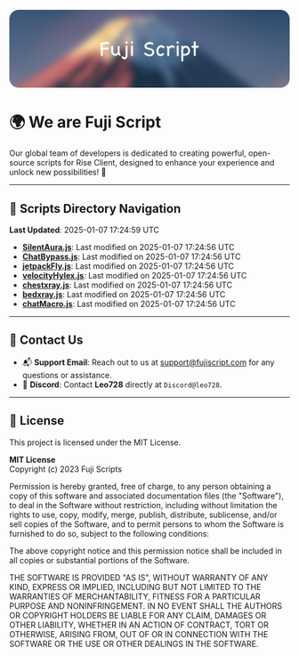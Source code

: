 ![Banner](.github/b.webp)

# 🌍 **We are Fuji Script**

Our global team of developers is dedicated to creating powerful, open-source scripts for Rise Client, designed to enhance your experience and unlock new possibilities! 🌟

---
<!-- SCRIPTS_NAVIGATION_START -->
## 📂 **Scripts Directory Navigation**

**Last Updated**: 2025-01-07 17:24:59 UTC

- **[SilentAura.js](scripts/SilentAura.js)**: Last modified on 2025-01-07 17:24:56 UTC
- **[ChatBypass.js](scripts/ChatBypass.js)**: Last modified on 2025-01-07 17:24:56 UTC
- **[jetpackFly.js](scripts/jetpackFly.js)**: Last modified on 2025-01-07 17:24:56 UTC
- **[velocityHylex.js](scripts/velocityHylex.js)**: Last modified on 2025-01-07 17:24:56 UTC
- **[chestxray.js](scripts/chestxray.js)**: Last modified on 2025-01-07 17:24:56 UTC
- **[bedxray.js](scripts/bedxray.js)**: Last modified on 2025-01-07 17:24:56 UTC
- **[chatMacro.js](scripts/chatMacro.js)**: Last modified on 2025-01-07 17:24:56 UTC

<!-- SCRIPTS_NAVIGATION_END -->

---

## 💬 **Contact Us**  
- 📬 **Support Email**: Reach out to us at [support@fujiscript.com](mailto:support@fujiscript.com) for any questions or assistance.  
- 💬 **Discord**: Contact **Leo728** directly at `Discord@leo728`.

---

## 📜 **License**

This project is licensed under the MIT License.  

**MIT License**  
Copyright (c) 2023 Fuji Scripts  

Permission is hereby granted, free of charge, to any person obtaining a copy of this software and associated documentation files (the "Software"), to deal in the Software without restriction, including without limitation the rights to use, copy, modify, merge, publish, distribute, sublicense, and/or sell copies of the Software, and to permit persons to whom the Software is furnished to do so, subject to the following conditions:  

The above copyright notice and this permission notice shall be included in all copies or substantial portions of the Software.  

THE SOFTWARE IS PROVIDED "AS IS", WITHOUT WARRANTY OF ANY KIND, EXPRESS OR IMPLIED, INCLUDING BUT NOT LIMITED TO THE WARRANTIES OF MERCHANTABILITY, FITNESS FOR A PARTICULAR PURPOSE AND NONINFRINGEMENT. IN NO EVENT SHALL THE AUTHORS OR COPYRIGHT HOLDERS BE LIABLE FOR ANY CLAIM, DAMAGES OR OTHER LIABILITY, WHETHER IN AN ACTION OF CONTRACT, TORT OR OTHERWISE, ARISING FROM, OUT OF OR IN CONNECTION WITH THE SOFTWARE OR THE USE OR OTHER DEALINGS IN THE SOFTWARE.  
